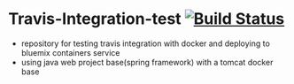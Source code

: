 # Travis-Integration-test [![Build Status](https://travis-ci.org/k-dang/Travis-Integration-test.svg?branch=master)](https://travis-ci.org/k-dang/Travis-Integration-test)

* repository for testing travis integration with docker and deploying to bluemix containers service
* using java web project base(spring framework) with a tomcat docker base
